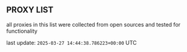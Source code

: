 ## PROXY LIST

all proxies in this list were collected from open sources and tested for functionality

last update: `2025-03-27 14:44:38.786223+00:00` UTC